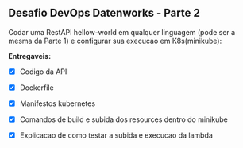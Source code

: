 ## Desafio DevOps Datenworks - Parte 2

Codar uma RestAPI hellow-world em qualquer linguagem (pode ser a mesma da Parte 1) e configurar sua execucao em K8s(minikube):

**Entregaveis:**

- [x] Codigo da API
- [x] Dockerfile
- [x] Manifestos kubernetes
- [x] Comandos de build e subida dos resources dentro do minikube
- [x] Explicacao de como testar a subida e execucao da lambda

